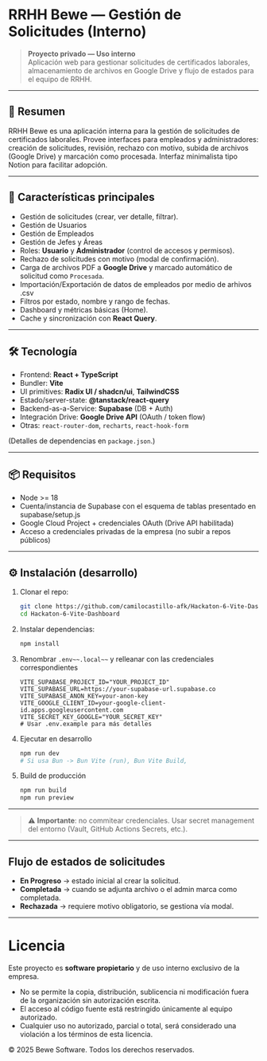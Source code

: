 # RRHH Bewe — Gestión de Solicitudes (Interno)

> **Proyecto privado — Uso interno**  
> Aplicación web para gestionar solicitudes de certificados laborales, almacenamiento de archivos en Google Drive y flujo de estados para el equipo de RRHH.

---

## 🧭 Resumen
RRHH Bewe es una aplicación interna para la gestión de solicitudes de certificados laborales. Provee interfaces para empleados y administradores: creación de solicitudes, revisión, rechazo con motivo, subida de archivos (Google Drive) y marcación como procesada. Interfaz minimalista tipo Notion para facilitar adopción.

---

## 🧩 Características principales
- Gestión de solicitudes (crear, ver detalle, filtrar).
- Gestión de Usuarios
- Gestión de Empleados
- Gestión de Jefes y Áreas 
- Roles: **Usuario** y **Administrador** (control de accesos y permisos).
- Rechazo de solicitudes con motivo (modal de confirmación).
- Carga de archivos PDF a **Google Drive** y marcado automático de solicitud como `Procesada`.
- Importación/Exportación de datos de empleados por medio de arhivos .csv
- Filtros por estado, nombre y rango de fechas.
- Dashboard y métricas básicas (Home).
- Cache y sincronización con **React Query**.

---

## 🛠 Tecnología
- Frontend: **React + TypeScript**
- Bundler: **Vite**
- UI primitives: **Radix UI / shadcn/ui**, **TailwindCSS**
- Estado/server-state: **@tanstack/react-query**
- Backend-as-a-Service: **Supabase** (DB + Auth)
- Integración Drive: **Google Drive API** (OAuth / token flow)
- Otras: `react-router-dom`, `recharts`, `react-hook-form`

(Detalles de dependencias en `package.json`.)

---

## 📦 Requisitos
- Node >= 18
- Cuenta/instancia de Supabase con el esquema de tablas presentado en supabase/setup.js
- Google Cloud Project + credenciales OAuth (Drive API habilitada)
- Acceso a credenciales privadas de la empresa (no subir a repos públicos)

---

## ⚙️ Instalación (desarrollo)

1. Clonar el repo:
   ```bash
   git clone https://github.com/camilocastillo-afk/Hackaton-6-Vite-Dashboard
   cd Hackaton-6-Vite-Dashboard

2. Instalar dependencias:
   ```bash
   npm install

3. Renombrar `.env~~.local~~` y relleanar con las credenciales correspondientes 
   ```env
   VITE_SUPABASE_PROJECT_ID="YOUR_PROJECT_ID"
   VITE_SUPABASE_URL=https://your-supabase-url.supabase.co
   VITE_SUPABASE_ANON_KEY=your-anon-key
   VITE_GOOGLE_CLIENT_ID=your-google-client-id.apps.googleusercontent.com
   VITE_SECRET_KEY_GOOGLE="YOUR_SECRET_KEY"
   # Usar .env.example para más detalles

4. Ejecutar en desarrollo
   ```bash
   npm run dev
   # Si usa Bun -> Bun Vite (run), Bun Vite Build,

5. Build de producción
   ```bash
   npm run build
   npm run preview

---

> ⚠️ **Importante**: no commitear credenciales. Usar secret management del entorno (Vault, GitHub Actions Secrets, etc.).

---

## Flujo de estados de solicitudes
- **En Progreso** → estado inicial al crear la solicitud.  
- **Completada** → cuando se adjunta archivo o el admin marca como completada.  
- **Rechazada** → requiere motivo obligatorio, se gestiona vía modal.

---

# Licencia

Este proyecto es **software propietario** y de uso interno exclusivo de la empresa.  

- No se permite la copia, distribución, sublicencia ni modificación fuera de la organización sin autorización escrita.  
- El acceso al código fuente está restringido únicamente al equipo autorizado.  
- Cualquier uso no autorizado, parcial o total, será considerado una violación a los términos de esta licencia.  

© 2025 Bewe Software. Todos los derechos reservados.

